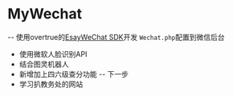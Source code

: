 # MyWechat

-- 使用overtrue的[EsayWeChat SDK](https://github.com/overtrue/wechat)开发
`Wechat.php`配置到微信后台
* 使用微软人脸识别API
* 结合图灵机器人
* 新增加上四六级查分功能
-- 下一步
* 学习扒教务处的网站

